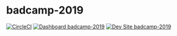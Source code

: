 # badcamp-2019

[![CircleCI](https://circleci.com/gh/badcamp/badcamp-2019.svg?style=shield)](https://circleci.com/gh/badcamp/badcamp-2019)
[![Dashboard badcamp-2019](https://img.shields.io/badge/dashboard-badcamp_2019-yellow.svg)](https://dashboard.pantheon.io/sites/77e169f6-098e-4e68-b9b1-67d0b7cc2f02#dev/code)
[![Dev Site badcamp-2019](https://img.shields.io/badge/site-badcamp_2019-blue.svg)](http://dev-badcamp-2019.pantheonsite.io/)